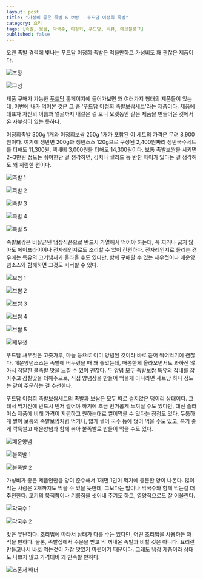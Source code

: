 ```yaml
---
layout: post
title: "가성비 좋은 족발 & 보쌈 - 푸드담 이정희 족발"
category: 요리
tags: [족발, 보쌈, 막국수, 이정희, 푸드담, 리뷰, 에코블로그]
published: false
---
```


오랜 족발 경력에 빛나는 푸드담 이정희 족발은
먹을만하고 가성비도 꽤 괜찮은 제품이다.

![포장](https://lh3.googleusercontent.com/MZPgeNQsjaLYomvgidTFUgP0SipEJ2Vjbf78mavjEJpWuKAbwYzLB1k81D7uL3ldh7v0SjsG5bMQ8g=s480)

![구성](https://lh3.googleusercontent.com/NsG0nH6d19EOxJmvlCNtwU-rPgJLPdU1lLJpr7a7UCMSUZ2zDkyMZEtkH3rOoGJSoQ4XEBY7Mzr40g=s480)

제품 구매가 가능한 [푸드담](http://www.foodam.co.kr) 홈페이지에 들어가보면
꽤 여러가지 형태의 제품들이 있는데,
이번에 내가 먹어본 것은 그 중 '푸드담 이정희 족발보쌈세트'라는 제품이다.
제품에 대표자 자신의 이름과 얼굴까지 내걸은 걸 보니
오랫동안 같은 제품을 만들어온 것에서 온 자부심이 있는 듯하다.

이정희족발 300g 1개와 이정희보쌈 250g 1개가 포함된 이 세트의 가격은 무려 8,900원이다.
여기에 쟁반면 200g과 쟁반소스 120g으로 구성된 2,400원짜리 쟁반국수세트를 더해도 11,300원,
택배비 3,000원을 더해도 14,300원이다.
보통 족발보쌈을 시키면 2~3만원 정도는 줘야한단 걸 생각하면,
김치나 샐러드 등 반찬 차이가 있다는 걸 생각해도 꽤 저렴한 편이다.

![족발 1](https://lh3.googleusercontent.com/__W3LuyZXAN6jB11lxAb0PuOWu6I3IgIeDYMYHAwuAy1MWjKoHoIaaANZjvw7-0nb5y6hWYZjw1MxA=s480)

![족발 2](https://lh3.googleusercontent.com/9kXY6uPz3n0UFcunV6L7Xxyx-7UOYRr67SGEK1U8--QTarDWyVXMgzrumML0ko02UVkJlJorS0-C9g=s480)

![족발 3](https://lh3.googleusercontent.com/iZqjM98rhHKixF1oGKiLfHnAw3cb8ux7zjZt6bxJz-nfOsknHf35zegQAPXJYua2a9zEkYHStnhlbw=s480)

![족발 4](https://lh3.googleusercontent.com/kizDRuRfIKoCglBu7GbauAAu59wpWdjYkue-j4T17nUeIxjf6a1gH5IllsjpQ7AwkCCDhYcjsW-fmw=s480)

![족발 5](https://lh3.googleusercontent.com/Csc39i3YRIruhwuUBIAtrdQ3v43EYD2eCZQ-Ei7ZixWZNjTh2ctuMwRy1Zc1j0Vv4HeJOOboLShnsA=s480)

족발보쌈은 비살균된 냉장식품으로 반드시 가열해서 먹어야 하는데,
꼭 찌거나 굽지 않아도 에어프라이어나 전자레인지로도 조리할 수 있어 간편하다.
전자레인지로 돌리는 경우에는 특유의 고기냄새가 올라올 수도 있다만,
함께 구매할 수 있는 새우젓이나 매운양념소스와 함께하면 그것도 커버할 수 있다.

![보쌈 1](https://lh3.googleusercontent.com/wFeeuJKpILbNnX12zbs9syK5NrhY4KciTYEQkSgbvssqtAVvb1-jgj-HuKPG1X8IC5NyPKMZ1CHjWQ=s480)

![보쌈 2](https://lh3.googleusercontent.com/RNtfJBaowzxJYgzlzokUpC7ACfywVoJaHjzsnr9Hnfb-cvneSCN1LCY2UORG0zKX4E__shCZos6sLw=s480)

![보쌈 3](https://lh3.googleusercontent.com/aE78KYCNCo6HZPyzdqVFRbuBCQBFboRfPKKur0_DDygvCmc42m3kSplp0aw5Lzmg-H9DCIBC6WNX_A=s480)

![보쌈 4](https://lh3.googleusercontent.com/GGq49xLAilQ0UDi2NL9k2_syY4BBM4GliWEKiFyJWihNmmSIEHhmlxUcW1QvPL4N1YNi2_o-WwIKSw=s480)

![보쌈 5](https://lh3.googleusercontent.com/DF52bQKgRbqxEz6uu9Rd9A6tZmKULRJCwlxJasqrP_uxgjSJR2xgca9zKHThGXVmjrGsNGC3gNiNvg=s480)

![새우젓](https://lh3.googleusercontent.com/7RGbbSf96_mRaFBZllW9MrRsormCyoLDyjqsX4YmvdIXZW2adfpy0os0YSP9BUJ28xH0mefqPaUG3Q=s480)

푸드담 새우젓은 고춧가루, 마늘 등으로 이미 양념된 것이라 바로 뜯어 찍어먹기에 괜찮다.
매운양념소스는 족발에 버무렸을 때 꽤 좋았는데,
매콤한게 올라오면서도 과하진 않아서 적달한 불족발 맛을 느낄 수 있어 괜찮다.
두 양념 모두 족발보쌈 특유의 잡내를 잡아주고 감칠맛을 더해주므로,
직접 양념장을 만들어 먹을게 아니라면 세트당 하나 정도는 같이 주문하는 걸 추천한다.

푸드담 이정희 족발보쌈세트의 족발과 보쌈은 모두 따로 썰지않은 덩어리 상태이다.
그래서 먹기전에 반드시 먼저 썰어야 하기에 조금 번거롭게 느껴질 수도 있다만,
대신 슬라이스 제품에 비해 가격이 저렴하고 원하는대로 썰어먹을 수 있다는 장점도 있다.
두툼하게 썰어 보통의 족발보쌈처럼 먹거나,
얇게 썰어 국수 등에 얹어 먹을 수도 있고,
볶기 좋게 깍둑썰고 매운양념과 함께 볶아 불족발로 만들어 먹을 수도 있다.

![매운양념](https://lh3.googleusercontent.com/crnWyPMxZeOZCU-7qhBujrRxgTJ9n6WezPm7svnAwS1Uw_1GifPC-S-Ed41IKKfUlmUV1KpjNu04xg=s480)

![불족발 1](https://lh3.googleusercontent.com/Mom4xNOygOkyyWJSxaZs772PbjgRPWH8IOlC_-EILlq3zvY4BsQPJT9YXqCYvg3MJcMFtjVkNAZcnA=s480)

![불족발 2](https://lh3.googleusercontent.com/bvC2bxThcFCxWdNiiT_BTrmbjbESSvUbVBMapHUpoGsR6_wZushiySH_KmrSiU7MEZEwkD99jnOxfg=s480)

가성비가 좋은 제품인만큼 양이 준수해서 1개면 1인이 먹기에 충분한 양이 나온다.
많이 먹는 사람은 2개까지도 먹을 수 있을 듯한데,
그보다는 밥이나 막국수와 함께 먹는걸 더 추천한다.
고기의 묵직함이나 기름짐을 씻어내 주기도 하고,
영양적으로도 잘 어울린다.

![막국수 1](https://lh3.googleusercontent.com/4JizRl6SM1UTMbCmxaHYqq4FjZOHI4zGO4pfpSDDpOsi_0AhXxsQJJD1q2Q8FSdZLQ12IaZvJoK1-A=s480)

![막국수 2](https://lh3.googleusercontent.com/w8yJOKxMc3CuLxlAT-3ja3FaqRW5UggXtpHpv4r9oztdhfmU8p930tm_E0MQwF6C9lnUuTzUl_sFDg=s480)

맛은 무난하다.
조리법에 따라서 상태가 다를 수는 있다만,
어떤 조리법을 사용하든 꽤 먹을 만하다.
물론, 족발집에서 주문을 받고 막 꺼내온 족발과 비할 것은 아니다.
요리란 만들고나서 바로 먹는것이 가장 맛있기 마련이기 때문이다.
그래도 냉장 제품이라 상태도 나쁘지 않고 가격대비 꽤 만족할 만하다.



![스폰서 배너](http://echoblog.net/images/sponsor-banner.png "이 글은 에코블로그를 통해 해당 업체에서 제품을 제공받아 작성한 리뷰다.")
